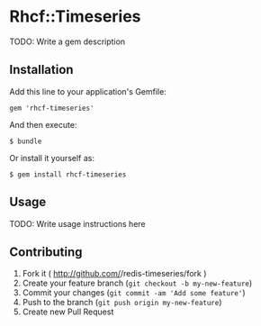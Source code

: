 # Rhcf::Timeseries

TODO: Write a gem description

## Installation

Add this line to your application's Gemfile:

    gem 'rhcf-timeseries'

And then execute:

    $ bundle

Or install it yourself as:

    $ gem install rhcf-timeseries

## Usage

TODO: Write usage instructions here

## Contributing

1. Fork it ( http://github.com/<my-github-username>/redis-timeseries/fork )
2. Create your feature branch (`git checkout -b my-new-feature`)
3. Commit your changes (`git commit -am 'Add some feature'`)
4. Push to the branch (`git push origin my-new-feature`)
5. Create new Pull Request
